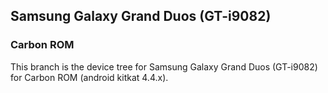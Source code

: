 Samsung Galaxy Grand Duos (GT-i9082)
---

### Carbon ROM

This branch is the device tree for Samsung Galaxy Grand Duos (GT-i9082) for Carbon ROM (android kitkat 4.4.x).

